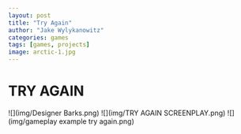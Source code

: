 ```yaml
---
layout: post
title: "Try Again"
author: "Jake Wylykanowitz"
categories: games
tags: [games, projects]
image: arctic-1.jpg
---
```


# TRY AGAIN

![](img/Designer Barks.png)
![](img/TRY AGAIN SCREENPLAY.png)
![](img/gameplay example try again.png)
